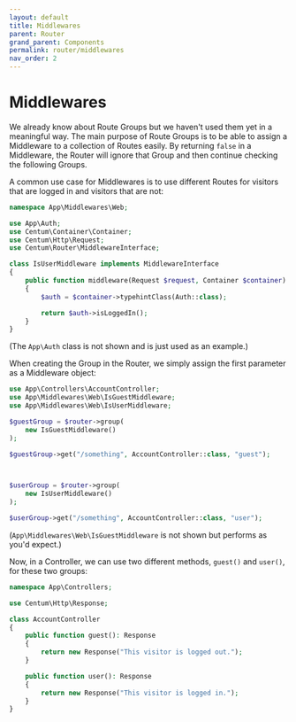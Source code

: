 ```yaml
---
layout: default
title: Middlewares
parent: Router
grand_parent: Components
permalink: router/middlewares
nav_order: 2
---
```




# Middlewares

We already know about Route Groups but we haven't used them yet in a meaningful way.
The main purpose of Route Groups is to be able to assign a Middleware to a collection of Routes easily.
By returning `false` in a Middleware, the Router will ignore that Group and then continue checking the following Groups.

A common use case for Middlewares is to use different Routes for visitors that are logged in and visitors that are not:

```php
namespace App\Middlewares\Web;

use App\Auth;
use Centum\Container\Container;
use Centum\Http\Request;
use Centum\Router\MiddlewareInterface;

class IsUserMiddleware implements MiddlewareInterface
{
    public function middleware(Request $request, Container $container): bool
    {
        $auth = $container->typehintClass(Auth::class);

        return $auth->isLoggedIn();
    }
}
```

(The `App\Auth` class is not shown and is just used as an example.)

When creating the Group in the Router, we simply assign the first parameter as a Middleware object:

```php
use App\Controllers\AccountController;
use App\Middlewares\Web\IsGuestMiddleware;
use App\Middlewares\Web\IsUserMiddleware;

$guestGroup = $router->group(
    new IsGuestMiddleware()
);

$guestGroup->get("/something", AccountController::class, "guest");



$userGroup = $router->group(
    new IsUserMiddleware()
);

$userGroup->get("/something", AccountController::class, "user");
```

(`App\Middlewares\Web\IsGuestMiddleware` is not shown but performs as you'd expect.)

Now, in a Controller, we can use two different methods, `guest()` and `user()`, for these two groups:

```php
namespace App\Controllers;

use Centum\Http\Response;

class AccountController
{
    public function guest(): Response
    {
        return new Response("This visitor is logged out.");
    }

    public function user(): Response
    {
        return new Response("This visitor is logged in.");
    }
}
```

